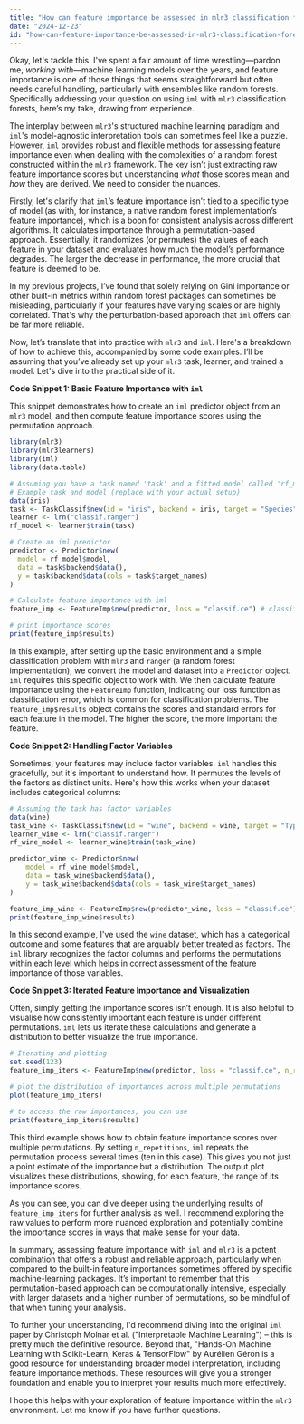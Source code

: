 ```yaml
---
title: "How can feature importance be assessed in mlr3 classification forests using iml?"
date: "2024-12-23"
id: "how-can-feature-importance-be-assessed-in-mlr3-classification-forests-using-iml"
---
```


Okay, let's tackle this. I've spent a fair amount of time wrestling—pardon me, *working with*—machine learning models over the years, and feature importance is one of those things that seems straightforward but often needs careful handling, particularly with ensembles like random forests. Specifically addressing your question on using `iml` with `mlr3` classification forests, here’s my take, drawing from experience.

The interplay between `mlr3`'s structured machine learning paradigm and `iml`'s model-agnostic interpretation tools can sometimes feel like a puzzle. However, `iml` provides robust and flexible methods for assessing feature importance even when dealing with the complexities of a random forest constructed within the `mlr3` framework. The key isn’t just extracting raw feature importance scores but understanding *what* those scores mean and *how* they are derived. We need to consider the nuances.

Firstly, let's clarify that `iml`’s feature importance isn't tied to a specific type of model (as with, for instance, a native random forest implementation’s feature importance), which is a boon for consistent analysis across different algorithms. It calculates importance through a permutation-based approach. Essentially, it randomizes (or permutes) the values of each feature in your dataset and evaluates how much the model’s performance degrades. The larger the decrease in performance, the more crucial that feature is deemed to be.

In my previous projects, I’ve found that solely relying on Gini importance or other built-in metrics within random forest packages can sometimes be misleading, particularly if your features have varying scales or are highly correlated. That's why the perturbation-based approach that `iml` offers can be far more reliable.

Now, let’s translate that into practice with `mlr3` and `iml`. Here's a breakdown of how to achieve this, accompanied by some code examples. I’ll be assuming that you’ve already set up your `mlr3` task, learner, and trained a model. Let's dive into the practical side of it.

**Code Snippet 1: Basic Feature Importance with `iml`**

This snippet demonstrates how to create an `iml` predictor object from an `mlr3` model, and then compute feature importance scores using the permutation approach.

```r
library(mlr3)
library(mlr3learners)
library(iml)
library(data.table)

# Assuming you have a task named 'task' and a fitted model called 'rf_model'
# Example task and model (replace with your actual setup)
data(iris)
task <- TaskClassif$new(id = "iris", backend = iris, target = "Species")
learner <- lrn("classif.ranger")
rf_model <- learner$train(task)

# Create an iml predictor
predictor <- Predictor$new(
  model = rf_model$model,
  data = task$backend$data(),
  y = task$backend$data(cols = task$target_names)
)

# Calculate feature importance with iml
feature_imp <- FeatureImp$new(predictor, loss = "classif.ce") # classification error

# print importance scores
print(feature_imp$results)
```

In this example, after setting up the basic environment and a simple classification problem with `mlr3` and `ranger` (a random forest implementation), we convert the model and dataset into a `Predictor` object. `iml` requires this specific object to work with.  We then calculate feature importance using the `FeatureImp` function, indicating our loss function as classification error, which is common for classification problems. The `feature_imp$results` object contains the scores and standard errors for each feature in the model. The higher the score, the more important the feature.

**Code Snippet 2: Handling Factor Variables**

Sometimes, your features may include factor variables. `iml` handles this gracefully, but it's important to understand how. It permutes the levels of the factors as distinct units. Here's how this works when your dataset includes categorical columns:

```r
# Assuming the task has factor variables
data(wine)
task_wine <- TaskClassif$new(id = "wine", backend = wine, target = "Type")
learner_wine <- lrn("classif.ranger")
rf_wine_model <- learner_wine$train(task_wine)

predictor_wine <- Predictor$new(
    model = rf_wine_model$model,
    data = task_wine$backend$data(),
    y = task_wine$backend$data(cols = task_wine$target_names)
)

feature_imp_wine <- FeatureImp$new(predictor_wine, loss = "classif.ce")
print(feature_imp_wine$results)
```

In this second example, I've used the `wine` dataset, which has a categorical outcome and some features that are arguably better treated as factors. The `iml` library recognizes the factor columns and performs the permutations within each level which helps in correct assessment of the feature importance of those variables.

**Code Snippet 3: Iterated Feature Importance and Visualization**

Often, simply getting the importance scores isn’t enough. It is also helpful to visualise how consistently important each feature is under different permutations. `iml` lets us iterate these calculations and generate a distribution to better visualize the true importance.

```r
# Iterating and plotting
set.seed(123)
feature_imp_iters <- FeatureImp$new(predictor, loss = "classif.ce", n_repetitions = 10)

# plot the distribution of importances across multiple permutations
plot(feature_imp_iters)

# to access the raw importances, you can use
print(feature_imp_iters$results)
```

This third example shows how to obtain feature importance scores over multiple permutations. By setting `n_repetitions`, `iml` repeats the permutation process several times (ten in this case). This gives you not just a point estimate of the importance but a distribution. The output plot visualizes these distributions, showing, for each feature, the range of its importance scores.

As you can see, you can dive deeper using the underlying results of `feature_imp_iters` for further analysis as well. I recommend exploring the raw values to perform more nuanced exploration and potentially combine the importance scores in ways that make sense for your data.

In summary, assessing feature importance with `iml` and `mlr3` is a potent combination that offers a robust and reliable approach, particularly when compared to the built-in feature importances sometimes offered by specific machine-learning packages. It’s important to remember that this permutation-based approach can be computationally intensive, especially with larger datasets and a higher number of permutations, so be mindful of that when tuning your analysis.

To further your understanding, I'd recommend diving into the original `iml` paper by Christoph Molnar et al. ("Interpretable Machine Learning") – this is pretty much the definitive resource. Beyond that, "Hands-On Machine Learning with Scikit-Learn, Keras & TensorFlow" by Aurélien Géron is a good resource for understanding broader model interpretation, including feature importance methods. These resources will give you a stronger foundation and enable you to interpret your results much more effectively.

I hope this helps with your exploration of feature importance within the `mlr3` environment. Let me know if you have further questions.
